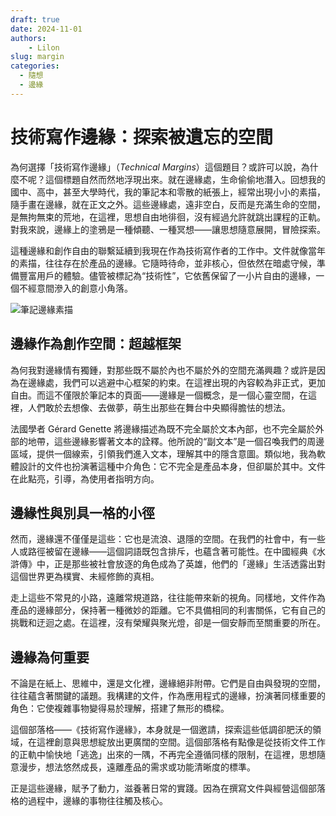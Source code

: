 ```yaml
---
draft: true
date: 2024-11-01
authors:
    - Lilon
slug: margin  
categories:  
  - 隨想  
  - 邊緣  
---
```


# 技術寫作邊緣：探索被遺忘的空間

為何選擇「技術寫作邊緣」（*Technical Margins*）這個題目？或許可以說，為什麼不呢？這個標題自然而然地浮現出來。就在邊緣處，生命偷偷地潛入。回想我的國中、高中，甚至大學時代，我的筆記本和零散的紙張上，經常出現小小的素描，隨手畫在邊緣，就在正文之外。這些邊緣處，遠非空白，反而是充滿生命的空間，是無拘無束的荒地，在這裡，思想自由地徘徊，沒有經過允許就跳出課程的正軌。對我來說，邊緣上的塗鴉是一種傾聽、一種冥想——讓思想隨意展開，冒險探索。

這種邊緣和創作自由的聯繫延續到我現在作為技術寫作者的工作中。文件就像當年的素描，往往存在於產品的邊緣。它隨時待命，並非核心，但依然在暗處守候，準備豐富用戶的體驗。儘管被標記為“技術性”，它依舊保留了一小片自由的邊緣，一個不經意間滲入的創意小角落。

<!-- more -->

![筆記邊緣素描](https://images-wixmp-ed30a86b8c4ca887773594c2.wixmp.com/f/09c917d0-f5ca-4b29-a706-5e3ed5489e13/dihexpy-a55f4fc7-5bef-467e-ab31-215bc65f2b3a.jpg/v1/fit/w_828,h_972,q_70,strp/notebook_doodle_imagination_tree__by_li__lon_dihexpy-414w-2x.jpg?token=eyJ0eXAiOiJKV1QiLCJhbGciOiJIUzI1NiJ9.eyJzdWIiOiJ1cm46YXBwOjdlMGQxODg5ODIyNjQzNzNhNWYwZDQxNWVhMGQyNmUwIiwiaXNzIjoidXJuOmFwcDo3ZTBkMTg4OTgyMjY0MzczYTVmMGQ0MTVlYTBkMjZlMCIsIm9iaiI6W1t7ImhlaWdodCI6Ijw9MTUwMiIsInBhdGgiOiJcL2ZcLzA5YzkxN2QwLWY1Y2EtNGIyOS1hNzA2LTVlM2VkNTQ4OWUxM1wvZGloZXhweS1hNTVmNGZjNy01YmVmLTQ2N2UtYWIzMS0yMTViYzY1ZjJiM2EuanBnIiwid2lkdGgiOiI8PTEyODAifV1dLCJhdWQiOlsidXJuOnNlcnZpY2U6aW1hZ2Uub3BlcmF0aW9ucyJdfQ.0nKNMwSUhXtHaIBOwPRTjWy9Ug2B6IDEav0im9o1uY0)

## 邊緣作為創作空間：超越框架

為何我對邊緣情有獨鍾，對那些既不屬於內也不屬於外的空間充滿興趣？或許是因為在邊緣處，我們可以逃避中心框架的約束。在這裡出現的內容較為非正式，更加自由。而這不僅限於筆記本的頁面——邊緣是一個概念，是一個心靈空間，在這裡，人們敢於去想像、去做夢，萌生出那些在舞台中央顯得膽怯的想法。

法國學者 Gérard Genette 將邊緣描述為既不完全屬於文本內部，也不完全屬於外部的地帶，這些邊緣影響著文本的詮釋。他所說的“副文本”是一個召喚我們的周邊區域，提供一個線索，引領我們進入文本，理解其中的隱含意圖。類似地，我為軟體設計的文件也扮演著這種中介角色：它不完全是產品本身，但卻屬於其中。文件在此點亮，引導，為使用者指明方向。

## 邊緣性與別具一格的小徑

然而，邊緣還不僅僅是這些：它也是流浪、退隱的空間。在我們的社會中，有一些人或路徑被留在邊緣——這個詞語既包含排斥，也蘊含著可能性。在中國經典《水滸傳》中，正是那些被社會放逐的角色成為了英雄，他們的「邊緣」生活透露出對這個世界更為樸實、未經修飾的真相。

走上這些不常見的小路，遠離常規道路，往往能帶來新的視角。同樣地，文件作為產品的邊緣部分，保持著一種微妙的距離。它不具備相同的利害關係，它有自己的挑戰和迂迴之處。在這裡，沒有榮耀與聚光燈，卻是一個安靜而至關重要的所在。

<!--
## 思維邊緣的探索

邊緣也是哲學性的空間。對 Derrida 來說，邊緣是僵化概念融化的地方，是概念自我解構並重塑的空間。在他看來，邊緣不僅僅是一個附加，它是獨立存在的，藏匿著其他地方無法表達的內容，提供了通向被忽視之物的開口，像是一股暗流在表面下湧動。

或許這才是最吸引我之處：邊緣是個“旁邊”的地方，但卻不失深度。這裡是思想釋放之地，讓思緒自由地成長、交融。邊緣是試驗和反思的場域。
-->

## 邊緣為何重要

不論是在紙上、思維中，還是文化裡，邊緣絕非附帶。它們是自由與發現的空間，往往蘊含著關鍵的議題。我構建的文件，作為應用程式的邊緣，扮演著同樣重要的角色：它使複雜事物變得易於理解，搭建了無形的橋樑。

這個部落格——《技術寫作邊緣》，本身就是一個邀請，探索這些低調卻肥沃的領域，在這裡創意與思想綻放出更廣闊的空間。這個部落格有點像是從技術文件工作的正軌中愉快地「逃逸」出來的一隅，不再完全遵循同樣的限制，在這裡，思想隨意漫步，想法悠然成長，遠離產品的需求或功能清晰度的標準。

正是這些邊緣，賦予了動力，滋養著日常的實踐。因為在撰寫文件與經營這個部落格的過程中，邊緣的事物往往觸及核心。
